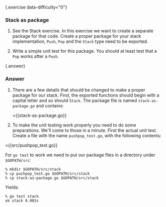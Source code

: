 {.exercise data-difficulty="0"}
### Stack as package

1. See the Stack exercise. In this exercise we want to create a separate package
   for that code. Create a proper package for your stack implementation, `Push`,
   `Pop` and the `Stack` type need to be exported.

2. Write a simple unit test for this package.
 You should at least test that a `Pop` works after a `Push`.


{.answer}
### Answer
1. There are a few details that should be changed to make a proper package
 for our stack. First, the exported functions should begin with a capital
 letter and so should `Stack`. The package file is named `stack-as-package.go`
 and contains:

    <{{stack-as-package.go}}

2. To make the unit testing work properly you need to do some
 preparations. We'll come to those in a minute. First the actual unit test.
 Create a file with the name `pushpop_test.go`, with the following contents:

 <{{src/pushpop_test.go}}

For `go test` to work we need to put our package files in a directory
under `$GOPATH/src`:

    % mkdir $GOPATH/src/stack
    % cp pushpop_test.go $GOPATH/src/stack
    % cp stack-as-package.go $GOPATH/src/stack

Yields:

    % go test stack
    ok stack 0.001s

